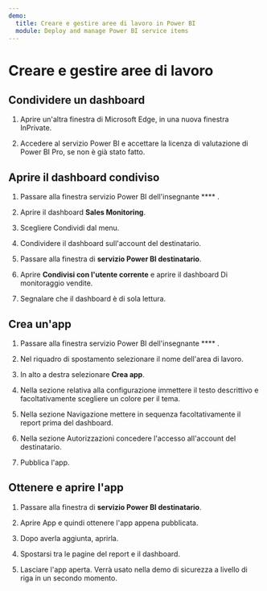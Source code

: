 ```yaml
---
demo:
  title: Creare e gestire aree di lavoro in Power BI
  module: Deploy and manage Power BI service items
---
```


# Creare e gestire aree di lavoro

## Condividere un dashboard

1. Aprire un'altra finestra di Microsoft Edge, in una nuova finestra InPrivate.

1. Accedere al servizio Power BI e accettare la licenza di valutazione di Power BI Pro, se non è già stato fatto.

## Aprire il dashboard condiviso

1. Passare alla finestra servizio Power BI dell'insegnante **** .

1. Aprire il dashboard **Sales Monitoring**.

1. Scegliere Condividi dal menu.

1. Condividere il dashboard sull'account del destinatario.

1. Passare alla finestra di **servizio Power BI destinatario**.

1. Aprire **Condivisi con l'utente corrente** e aprire il dashboard Di monitoraggio vendite.

1. Segnalare che il dashboard è di sola lettura.

## Crea un'app

1. Passare alla finestra servizio Power BI dell'insegnante **** .

1. Nel riquadro di spostamento selezionare il nome dell'area di lavoro.

1. In alto a destra selezionare **Crea app**.

1. Nella sezione relativa alla configurazione immettere il testo descrittivo e facoltativamente scegliere un colore per il tema.

1. Nella sezione Navigazione mettere in sequenza facoltativamente il report prima del dashboard.

1. Nella sezione Autorizzazioni concedere l'accesso all'account del destinatario.

1. Pubblica l'app.

## Ottenere e aprire l'app

1. Passare alla finestra di **servizio Power BI destinatario**.

1. Aprire App e quindi ottenere l'app appena pubblicata.

1. Dopo averla aggiunta, aprirla.

1. Spostarsi tra le pagine del report e il dashboard.

1. Lasciare l'app aperta. Verrà usato nella demo di sicurezza a livello di riga in un secondo momento.
